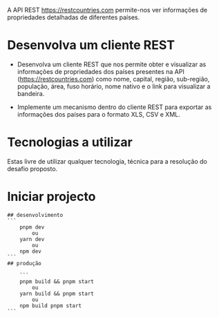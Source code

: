 A API REST https://restcountries.com permite-nos ver informações de propriedades detalhadas de diferentes países.

# Desenvolva um cliente REST

- Desenvolva um cliente REST que nos permite obter e visualizar as informações de propriedades dos países presentes na API (https://restcountries.com) como nome, capital, região, sub-região, população, área, fuso horário, nome nativo e o link para visualizar a bandeira.

- Implemente um mecanismo dentro do cliente REST para exportar as informações dos países para o formato XLS, CSV e XML.

# Tecnologias a utilizar

Estas livre de utilizar qualquer tecnologia, técnica para a resolução do desafio proposto.

# Iniciar projecto

    ## desenvolvimento
    ```
        pnpm dev
            ou
        yarn dev
            ou
        npm dev
    ```
    ## produção

        ```
        pnpm build && pnpm start
            ou
        yarn build && pnpm start
            ou
        npm build pnpm start
    ```
